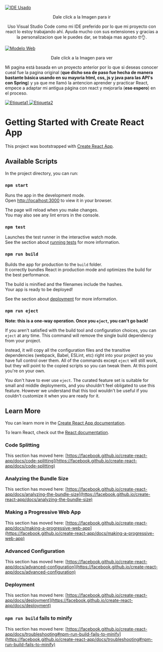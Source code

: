 [![IDE Usado](https://static-00.iconduck.com/assets.00/file-type-vscode-icon-512x508-376y62ux.png)](https://code.visualstudio.com/Download)

<p align="center"> Dale click a la Imagen para ir </p>

<p align="center">
Uso Visual Studio Code como mi IDE preferido por lo que mi proyecto con react lo estoy trabajando ahí. Ayuda mucho con sus extensiones y gracias a la personalizacion que le puedes dar, se trabaja mas agusto 🤓👌.
</p>


[![Modelo Web](https://sinryacademy.com/wp-content/uploads/2022/08/Web-page-design.png)](https://github.com/Jera39/ProyectoJoyeria)

<p align="center"> Dale click a la Imagen para ver </p>

Mi pagina está basada en un proyecto anterior por lo que si deseas conocer cueal fue la pagina original (**que dicho sea de paso fue hecha de manera bastante básica usando en su mayoria html, css, js y java para las API's con Spring**) y ya que me llamó la antencion aprender y practicar React, empece a adaptar mi antigua página con react y mejorarla (**eso espero**) en el proceso.

  <a href="https://code.visualstudio.com/Download">
    <img src="https://img.shields.io/badge/Etiqueta1-Click%20Here-blue?style=flat-square&logo=visual-studio-code" alt="Etiqueta1">
  </a>



  <a href="https://github.com/Jera39/ProyectoJoyeria">
    <img src="https://img.shields.io/badge/Etiqueta2-Click%20Here-green?style=flat-square&logo=react" alt="Etiqueta2">
  </a>



# Getting Started with Create React App

This project was bootstrapped with [Create React App](https://github.com/facebook/create-react-app).

## Available Scripts

In the project directory, you can run:

### `npm start`

Runs the app in the development mode.\
Open [http://localhost:3000](http://localhost:3000) to view it in your browser.

The page will reload when you make changes.\
You may also see any lint errors in the console.

### `npm test`

Launches the test runner in the interactive watch mode.\
See the section about [running tests](https://facebook.github.io/create-react-app/docs/running-tests) for more information.

### `npm run build`

Builds the app for production to the `build` folder.\
It correctly bundles React in production mode and optimizes the build for the best performance.

The build is minified and the filenames include the hashes.\
Your app is ready to be deployed!

See the section about [deployment](https://facebook.github.io/create-react-app/docs/deployment) for more information.

### `npm run eject`

**Note: this is a one-way operation. Once you `eject`, you can't go back!**

If you aren't satisfied with the build tool and configuration choices, you can `eject` at any time. This command will remove the single build dependency from your project.

Instead, it will copy all the configuration files and the transitive dependencies (webpack, Babel, ESLint, etc) right into your project so you have full control over them. All of the commands except `eject` will still work, but they will point to the copied scripts so you can tweak them. At this point you're on your own.

You don't have to ever use `eject`. The curated feature set is suitable for small and middle deployments, and you shouldn't feel obligated to use this feature. However we understand that this tool wouldn't be useful if you couldn't customize it when you are ready for it.

## Learn More

You can learn more in the [Create React App documentation](https://facebook.github.io/create-react-app/docs/getting-started).

To learn React, check out the [React documentation](https://reactjs.org/).

### Code Splitting

This section has moved here: [https://facebook.github.io/create-react-app/docs/code-splitting](https://facebook.github.io/create-react-app/docs/code-splitting)

### Analyzing the Bundle Size

This section has moved here: [https://facebook.github.io/create-react-app/docs/analyzing-the-bundle-size](https://facebook.github.io/create-react-app/docs/analyzing-the-bundle-size)

### Making a Progressive Web App

This section has moved here: [https://facebook.github.io/create-react-app/docs/making-a-progressive-web-app](https://facebook.github.io/create-react-app/docs/making-a-progressive-web-app)

### Advanced Configuration

This section has moved here: [https://facebook.github.io/create-react-app/docs/advanced-configuration](https://facebook.github.io/create-react-app/docs/advanced-configuration)

### Deployment

This section has moved here: [https://facebook.github.io/create-react-app/docs/deployment](https://facebook.github.io/create-react-app/docs/deployment)

### `npm run build` fails to minify

This section has moved here: [https://facebook.github.io/create-react-app/docs/troubleshooting#npm-run-build-fails-to-minify](https://facebook.github.io/create-react-app/docs/troubleshooting#npm-run-build-fails-to-minify)
